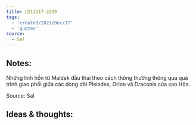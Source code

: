 ```yaml
---
title: 💬211217-2229
tags:
  - 'created/2021/Dec/17'
  - 'quotes'
source:
  - Sal
---
```


## Notes:
Những linh hồn từ Maldek đầu thai theo cách thông thường thông qua quá trình giao phối giữa các dòng dõi Pleiades, Orion và Draconis của sao Hỏa.

Source: Sal

## Ideas & thoughts:
